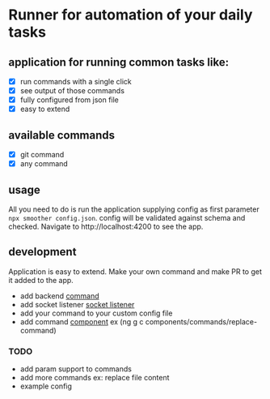 
# Runner for automation of your daily tasks


## application for running common tasks like:
- [x] run commands with a single click
- [x] see output of those commands
- [x] fully configured from json file
- [x] easy to extend

## available commands
- [x] git command
- [x] any command

## usage
All you need to do is run the application supplying config as first parameter `npx smoother config.json`.
config will be validated against schema and checked. Navigate to http://localhost:4200 to see the app.

## development
Application is easy to extend. Make your own command and make PR to get it added to the app.
* add backend [command](https://github.com/adamgajzlerowicz/smoother/tree/master/packages/backend/src/commands)
* add socket listener [socket listener](https://github.com/adamgajzlerowicz/smoother/blob/master/packages/backend/src/index.ts)
* add your command to your custom config file
* add command [component](https://github.com/adamgajzlerowicz/smoother/tree/master/packages/frontend/src/app/components/commands) ex (ng g c components/commands/replace-command)

### TODO
* add param support to commands
* add more commands ex: replace file content
* example config
